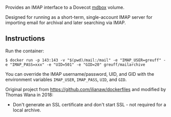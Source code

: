 Provides an IMAP interface to a Dovecot [mdbox](https://wiki2.dovecot.org/MailboxFormat/dbox) volume.

Designed for running as a short-term, single-account IMAP server for importing email for archival and later searching via IMAP.

## Instructions

Run the container:

```
$ docker run -p 143:143 -v "$(pwd)/mail:/mail" -e "IMAP_USER=greuff" -e "IMAP_PASS=xxx" -e "UID=501" -e "GID=20" greuff/mailarchive
```

You can override the IMAP username/password, UID, and GID with the environment variables `IMAP_USER`, `IMAP_PASS`, `UID`, and `GID`.

Original project from https://github.com/ilianaw/dockerfiles and modified by Thomas Wana in 2018:

* Don't generate an SSL certificate and don't start SSL - not required for a local archive.
